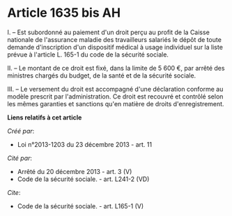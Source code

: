 # Article 1635 bis AH

I. – Est subordonné au paiement d'un droit perçu au profit de la Caisse nationale de l'assurance maladie des travailleurs
salariés le dépôt de toute demande d'inscription d'un dispositif médical à usage individuel sur la liste prévue à l'article
L. 165-1 du code de la sécurité sociale.

II. – Le montant de ce droit est fixé, dans la limite de 5 600 €, par arrêté des ministres chargés du budget, de la santé et
de la sécurité sociale.

III. – Le versement du droit est accompagné d'une déclaration conforme au modèle prescrit par l'administration. Ce droit est
recouvré et contrôlé selon les mêmes garanties et sanctions qu'en matière de droits d'enregistrement.

**Liens relatifs à cet article**

_Créé par_:

  - Loi n°2013-1203 du 23 décembre 2013 - art. 11

_Cité par_:

  - Arrêté du 20 décembre 2013 - art. 3 (V)
  - Code de la sécurité sociale. - art. L241-2 (VD)

_Cite_:

  - Code de la sécurité sociale. - art. L165-1 (V)
